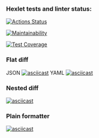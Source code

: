### Hexlet tests and linter status:
[![Actions Status](https://github.com/amarynets/frontend-project-lvl2/workflows/hexlet-check/badge.svg)](https://github.com/amarynets/frontend-project-lvl2/actions)

[![Maintainability](https://api.codeclimate.com/v1/badges/2f9eefe225b7179511fc/maintainability)](https://codeclimate.com/github/amarynets/frontend-project-lvl2/maintainability)

[![Test Coverage](https://api.codeclimate.com/v1/badges/2f9eefe225b7179511fc/test_coverage)](https://codeclimate.com/github/amarynets/frontend-project-lvl2/test_coverage)

### Flat diff
JSON
[![asciicast](https://asciinema.org/a/ras1USDq6vRmYnyXSm6yph88f.svg)](https://asciinema.org/a/ras1USDq6vRmYnyXSm6yph88f)
YAML
[![asciicast](https://asciinema.org/a/bE5ynrt4U0Lx6Zmw3FNqNmB3Y.svg)](https://asciinema.org/a/bE5ynrt4U0Lx6Zmw3FNqNmB3Y)

### Nested diff
[![asciicast](https://asciinema.org/a/NewzGYYG4qYePMqQ9XJqXD115.svg)](https://asciinema.org/a/NewzGYYG4qYePMqQ9XJqXD115)

### Plain formatter
[![asciicast](https://asciinema.org/a/HSJtZYV2rcTreWVwptrtHkuJF.svg)](https://asciinema.org/a/HSJtZYV2rcTreWVwptrtHkuJF)

